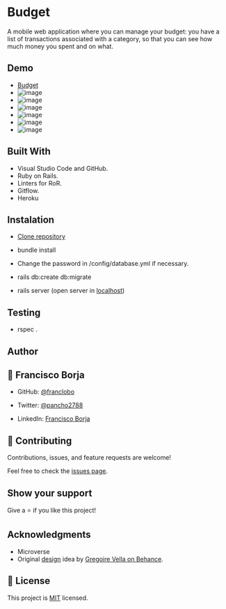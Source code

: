# Budget

A mobile web application where you can manage your budget: you have a list of transactions associated with a category, so that you can see how much money you spent and on what.

## Demo

- [Budget](https://budget-app-21102022.herokuapp.com/)
- ![image](https://user-images.githubusercontent.com/58642949/203124885-4507aa3c-85aa-4a1f-810c-250fd0502de2.png)
- ![image](https://user-images.githubusercontent.com/58642949/203124949-677f8122-002e-430e-aa53-85bb9707a3dd.png)
- ![image](https://user-images.githubusercontent.com/58642949/203125832-312cd73b-0e27-49e6-9024-7544f7da3199.png)
- ![image](https://user-images.githubusercontent.com/58642949/203125929-563f87d1-8c23-4d77-83d8-acd5001e3ed9.png)
- ![image](https://user-images.githubusercontent.com/58642949/203126134-f0107a96-89b3-45bc-b6b5-9a87a23eddc2.png)
- ![image](https://user-images.githubusercontent.com/58642949/203126309-99a2de39-ef8d-4030-a305-156238f5e10e.png)


## Built With

- Visual Studio Code and GitHub.
- Ruby on Rails.
- Linters for RoR.
- Gitflow.
- Heroku

## Instalation

- [Clone repository](git@github.com:franclobo/Budget.git)

- bundle install

- Change the password in /config/database.yml if necessary.

- rails db:create db:migrate

- rails server (open server in [localhost](http://localhost:3000/))

## Testing

- rspec .

## Author

## 👤 Francisco Borja

- GitHub: [@franclobo](https://github.com/franclobo)

- Twitter: [@pancho2788](https://twitter.com/Pancho2788)

- LinkedIn: [Francisco Borja](https://www.linkedin.com/in/francisco-borja-lobato/)

## 🤝 Contributing

Contributions, issues, and feature requests are welcome!

Feel free to check the [issues page](../../issues/).

## Show your support

Give a ⭐️ if you like this project!

## Acknowledgments

- Microverse
- Original [design](https://www.behance.net/gallery/19759151/Snapscan-iOs-design-and-branding?tracking_source=) idea by [Gregoire Vella on Behance](https://www.behance.net/gregoirevella).

## 📝 License

This project is [MIT](./LICENSE) licensed.
